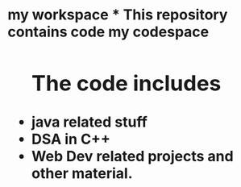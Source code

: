 <H1> my workspace 
* This repository contains code my codespace 
<ul> 
<h2>The code includes</h2> 
<Li>java related stuff</Li>
<li>DSA in C++ </li>
<li>Web Dev related projects and other material.</li>

</ul>
